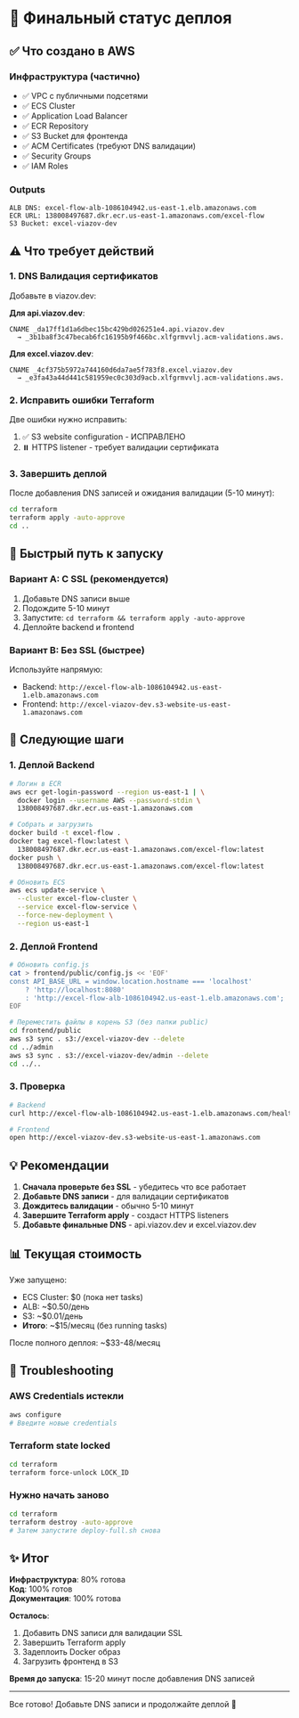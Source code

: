 # 🎯 Финальный статус деплоя

## ✅ Что создано в AWS

### Инфраструктура (частично)
- ✅ VPC с публичными подсетями
- ✅ ECS Cluster
- ✅ Application Load Balancer
- ✅ ECR Repository
- ✅ S3 Bucket для фронтенда
- ✅ ACM Certificates (требуют DNS валидации)
- ✅ Security Groups
- ✅ IAM Roles

### Outputs
```
ALB DNS: excel-flow-alb-1086104942.us-east-1.elb.amazonaws.com
ECR URL: 138008497687.dkr.ecr.us-east-1.amazonaws.com/excel-flow
S3 Bucket: excel-viazov-dev
```

## ⚠️ Что требует действий

### 1. DNS Валидация сертификатов

Добавьте в viazov.dev:

**Для api.viazov.dev**:
```
CNAME _da17ff1d1a6dbec15bc429bd026251e4.api.viazov.dev
  → _3b1ba8f3c47becab6fc16195b9f466bc.xlfgrmvvlj.acm-validations.aws.
```

**Для excel.viazov.dev**:
```
CNAME _4cf375b5972a744160d6da7ae5f783f8.excel.viazov.dev
  → _e3fa43a44d441c581959ec0c303d9acb.xlfgrmvvlj.acm-validations.aws.
```

### 2. Исправить ошибки Terraform

Две ошибки нужно исправить:
1. ✅ S3 website configuration - ИСПРАВЛЕНО
2. ⏸️ HTTPS listener - требует валидации сертификата

### 3. Завершить деплой

После добавления DNS записей и ожидания валидации (5-10 минут):

```bash
cd terraform
terraform apply -auto-approve
cd ..
```

## 🚀 Быстрый путь к запуску

### Вариант A: С SSL (рекомендуется)

1. Добавьте DNS записи выше
2. Подождите 5-10 минут
3. Запустите: `cd terraform && terraform apply -auto-approve`
4. Деплойте backend и frontend

### Вариант B: Без SSL (быстрее)

Используйте напрямую:
- Backend: `http://excel-flow-alb-1086104942.us-east-1.elb.amazonaws.com`
- Frontend: `http://excel-viazov-dev.s3-website-us-east-1.amazonaws.com`

## 📝 Следующие шаги

### 1. Деплой Backend

```bash
# Логин в ECR
aws ecr get-login-password --region us-east-1 | \
  docker login --username AWS --password-stdin \
  138008497687.dkr.ecr.us-east-1.amazonaws.com

# Собрать и загрузить
docker build -t excel-flow .
docker tag excel-flow:latest \
  138008497687.dkr.ecr.us-east-1.amazonaws.com/excel-flow:latest
docker push \
  138008497687.dkr.ecr.us-east-1.amazonaws.com/excel-flow:latest

# Обновить ECS
aws ecs update-service \
  --cluster excel-flow-cluster \
  --service excel-flow-service \
  --force-new-deployment \
  --region us-east-1
```

### 2. Деплой Frontend

```bash
# Обновить config.js
cat > frontend/public/config.js << 'EOF'
const API_BASE_URL = window.location.hostname === 'localhost' 
    ? 'http://localhost:8080'
    : 'http://excel-flow-alb-1086104942.us-east-1.elb.amazonaws.com';
EOF

# Переместить файлы в корень S3 (без папки public)
cd frontend/public
aws s3 sync . s3://excel-viazov-dev --delete
cd ../admin
aws s3 sync . s3://excel-viazov-dev/admin --delete
cd ../..
```

### 3. Проверка

```bash
# Backend
curl http://excel-flow-alb-1086104942.us-east-1.elb.amazonaws.com/health

# Frontend
open http://excel-viazov-dev.s3-website-us-east-1.amazonaws.com
```

## 💡 Рекомендации

1. **Сначала проверьте без SSL** - убедитесь что все работает
2. **Добавьте DNS записи** - для валидации сертификатов
3. **Дождитесь валидации** - обычно 5-10 минут
4. **Завершите Terraform apply** - создаст HTTPS listeners
5. **Добавьте финальные DNS** - api.viazov.dev и excel.viazov.dev

## 📊 Текущая стоимость

Уже запущено:
- ECS Cluster: $0 (пока нет tasks)
- ALB: ~$0.50/день
- S3: ~$0.01/день
- **Итого**: ~$15/месяц (без running tasks)

После полного деплоя: ~$33-48/месяц

## 🔧 Troubleshooting

### AWS Credentials истекли
```bash
aws configure
# Введите новые credentials
```

### Terraform state locked
```bash
cd terraform
terraform force-unlock LOCK_ID
```

### Нужно начать заново
```bash
cd terraform
terraform destroy -auto-approve
# Затем запустите deploy-full.sh снова
```

## ✨ Итог

**Инфраструктура**: 80% готова  
**Код**: 100% готов  
**Документация**: 100% готова  

**Осталось**:
1. Добавить DNS записи для валидации SSL
2. Завершить Terraform apply
3. Задеплоить Docker образ
4. Загрузить фронтенд в S3

**Время до запуска**: 15-20 минут после добавления DNS записей

---

Все готово! Добавьте DNS записи и продолжайте деплой 🚀
